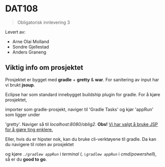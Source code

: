 # DAT108

> Obligatorisk innlevering 3

Levert av:

* Arne Olai Molland
* Sondre Gjellestad
* Anders Graneng

## Viktig info om prosjektet

Prosjektet er bygget med **gradle** + **gretty** & **war**. For sanitering av input har vi brukt **jsoup**.

Eclipse har som standard innebygget buildship plugin for gradle. For å kjøre prosjektet,

importer som gradle-prosjekt, naviger til 'Gradle Tasks' og kjør 'appRun' som ligger under

 'gretty'. Naviger så til *localhost:8080/oblig2*. **Obs!** <u>Vi har valgt å bruke JSP for å gjøre ting enklere.</u>

Eller, hvis du er hipster nok, kan du bruke cli-verktøyene til gradle. Da kan du navigere til roten av prosjektet

og kjøre *`./gradlew appRun`* i *terminal* (*`.\gradlew appRun`* i *cmd*/*powershell*), så er du **good to go**.
